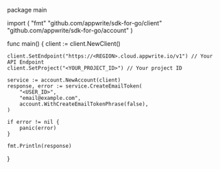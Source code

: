 package main

import (
    "fmt"
    "github.com/appwrite/sdk-for-go/client"
    "github.com/appwrite/sdk-for-go/account"
)

func main() {
    client := client.NewClient()

    client.SetEndpoint("https://<REGION>.cloud.appwrite.io/v1") // Your API Endpoint
    client.SetProject("<YOUR_PROJECT_ID>") // Your project ID

    service := account.NewAccount(client)
    response, error := service.CreateEmailToken(
        "<USER_ID>",
        "email@example.com",
        account.WithCreateEmailTokenPhrase(false),
    )

    if error != nil {
        panic(error)
    }

    fmt.Println(response)
}
